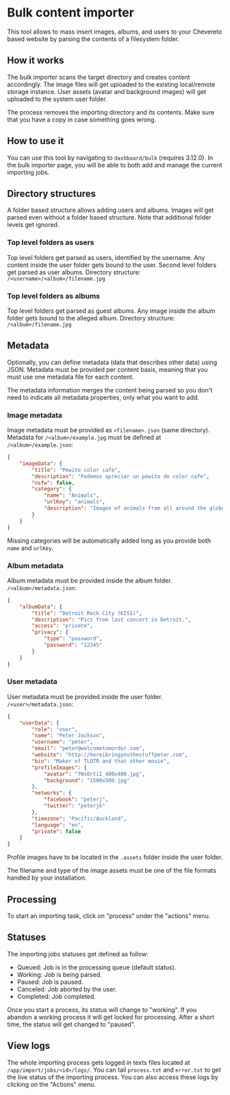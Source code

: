 Bulk content importer
=====================

This tool allows to mass insert images, albums, and users to your Chevereto based website by parsing the contents of a filesystem folder.

How it works
------------

The bulk importer scans the target directory and creates content accordingly. The image files will get uploaded to the existing local/remote storage instance. User assets (avatar and background images) will get uploaded to the system user folder.

The process removes the importing directory and its contents. Make sure that you have a copy in case something goes wrong.

How to use it
-------------

You can use this tool by navigating to `dashboard/bulk` (requires 3.12.0). In the bulk importer page, you will be able to both add and manage the current importing jobs.

Directory structures
--------------------

A folder based structure allows adding users and albums. Images will get parsed even without a folder based structure. Note that additional folder levels get ignored.

### Top level folders as users

Top level folders get parsed as users, identified by the username. Any content inside the user folder gets bound to the user. Second level folders get parsed as user albums. Directory structure: `/<username>/<album>/filename.jpg`

### Top level folders as albums

Top level folders get parsed as guest albums. Any image inside the album folder gets bound to the alleged album. Directory structure: `/<album>/filename.jpg`

Metadata
--------

Optionally, you can define metadata (data that describes other data) using JSON. Metadata must be provided per content basis, meaning that you must use one metadata file for each content.

The metadata information merges the content being parsed so you don't need to indicate all metadata properties, only what you want to add.

### Image metadata

Image metadata must be provided as `<filename>.json` (same directory). Metadata for `/<album>/example.jpg` must be defined at `/<album>/example.json`:

```json
{
    "imageData": {
        "title": "Pewito color cafe",
        "description": "Podemos apreciar un pewito de color cafe",
        "nsfw": false,
        "category": {
            "name": "Animals",
            "urlKey": "animals",
            "description": "Images of animals from all around the globe"
        }
    }
}
```

Missing categories will be automatically added long as you provide both `name` and `urlKey`.

### Album metadata

Album metadata must be provided inside the album folder. `/<album>/metadata.json`:
```json
{
    "albumData": {
        "title": "Detroit Rock City (KISS)",
        "description": "Pics from last concert in Detroit.",
        "access": "private",
        "privacy": {
            "type": "password",
            "password": "12345"
        }
    }
}
```
### User metadata

User metadata must be provided inside the user folder. `/<user>/metadata.json`:
```json
{
    "userData": {
        "role": "user",
        "name": "Peter Jackson",
        "username": "peter",
        "email": "peter@welcometomordor.com",
        "website": "http://hereibringyouthestuffpeter.com",
        "bio": "Maker of TLOTR and that other movie",
        "profileImages": {
            "avatar": "7Ns6rtiI_400x400.jpg",
            "background": "1500x500.jpg"
        },
        "networks": {
            "facebook": "peterj",
            "twitter": "peterjk"
        },
        "timezone": "Pacific/Auckland",
        "language": "en",
        "private": false
    }
}
```
Profile images have to be located in the `.assets` folder inside the user folder.

The filename and type of the image assets must be one of the file formats handled by your installation.

Processing
----------

To start an importing task, click on "process" under the "actions" menu.

Statuses
--------

The importing jobs statuses get defined as follow:

*   Queued: Job is in the processing queue (default status).
*   Working: Job is being parsed.
*   Paused: Job is paused.
*   Canceled: Job aborted by the user.
*   Completed: Job completed.

Once you start a process, its status will change to "working". If you abandon a working process it will get locked for processing. After a short time, the status will get changed to "paused".

View logs
---------

The whole importing process gets logged in texts files located at `/app/import/jobs/<id>/logs/`. You can tail `process.txt` and `error.txt` to get the live status of the importing process. You can also access these logs by clicking on the "Actions" menu.